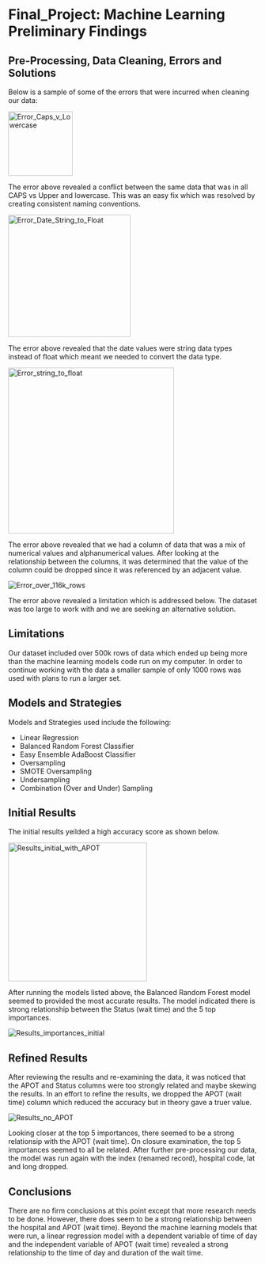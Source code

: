 # Final_Project: Machine Learning Preliminary Findings

## Pre-Processing, Data Cleaning, Errors and Solutions

Below is a sample of some of the errors that were incurred when cleaning our data:

<img width="130" alt="Error_Caps_v_Lowercase" src="https://user-images.githubusercontent.com/106631875/198457801-96c943f4-6987-47b1-81e5-d88baf240310.png">

The error above revealed a conflict between the same data that was in all CAPS vs Upper and lowercase. This was an easy fix which was resolved by creating consistent naming conventions.

<img width="247" alt="Error_Date_String_to_Float" src="https://user-images.githubusercontent.com/106631875/198457877-aa58eab0-633d-4d26-a691-4f4b420f33bf.png">

The error above revealed that the date values were string data types instead of float which meant we needed to convert the data type.

<img width="335" alt="Error_string_to_float" src="https://user-images.githubusercontent.com/106631875/198458098-74aaef3e-d22e-4e83-be56-acb80340098a.png">

The error above revealed that we had a column of data that was a mix of numerical values and alphanumerical values. After looking at the relationship between the columns, it was determined that the value of the column could be dropped since it was referenced by an adjacent value.

![Error_over_116k_rows](https://user-images.githubusercontent.com/106631875/198457945-a35ec117-f759-4c4c-9319-5f82c43b07a2.png)

The error above revealed a limitation which is addressed below. The dataset was too large to work with and we are seeking an alternative solution. 

## Limitations

Our dataset included over 500k rows of data which ended up being more than the machine learning models code run on my computer. In order to continue working with the data a smaller sample of only 1000 rows was used with plans to run a larger set.

## Models and Strategies 

Models and Strategies used include the following:

- Linear Regression
- Balanced Random Forest Classifier
- Easy Ensemble AdaBoost Classifier
- Oversampling
- SMOTE Oversampling
- Undersampling
- Combination (Over and Under) Sampling

## Initial Results

The initial results yeilded a high accuracy score as shown below.

<img width="280" alt="Results_initial_with_APOT" src="https://user-images.githubusercontent.com/106631875/198458856-32057196-dba0-4c56-a9f5-d336ece950a0.png">

After running the models listed above, the Balanced Random Forest model seemed to provided the most accurate results. The model indicated there is strong relationship between the Status (wait time) and the 5 top importances.  

![Results_importances_initial](https://user-images.githubusercontent.com/106631875/198458636-c720af18-6a64-4216-85d5-93bd58d7e2b8.png)

## Refined Results

After reviewing the results and re-examining the data, it was noticed that the APOT and Status columns were too strongly related and maybe skewing the results.
In an effort to refine the results, we dropped the APOT (wait time) column which reduced the accuracy but in theory gave a truer value. 

![Results_no_APOT](https://user-images.githubusercontent.com/106631875/198459162-8f3f9024-ce6b-434c-a962-a155c8a237fe.png)

Looking closer at the top 5 importances, there seemed to be a strong relationsip with the APOT (wait time). On closure examination, the top 5 importances seemed to all be related. After further pre-processing our data, the model was run again with the index (renamed record), hospital code, lat and long dropped. 


## Conclusions

There are no firm conclusions at this point except that more research needs to be done. However, there does seem to be a strong relationship between the hospital and APOT (wait time). Beyond the machine learning models that were run, a linear regression model with a dependent variable of time of day and the independent variable of APOT (wait time) revealed a strong relationship to the time of day and duration of the wait time.
